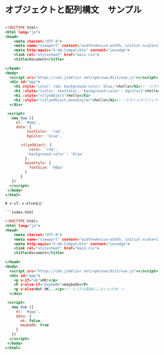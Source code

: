 # オブジェクトと配列構文　サンプル

```index.html

<!DOCTYPE html>
<html lang="ja">
<head>
    <meta charset="UTF-8">
    <meta name="viewport" content="width=device-width, initial-scale=1.0">
    <meta http-equiv="X-UA-Compatible" content="ie=edge">
    <link rel="stylesheet" href="main.css">
    <title>Document</title>
   
</head>
<body>
  <script src="https://cdn.jsdelivr.net/npm/vue/dist/vue.js"></script>
  <div id="app">
    <h1 style="color: red; background-color: blue;">hello</h1><!--スタイル属性、css-->
    <h1 :style="{color: textColor, 'background-color': bgColor}">hello</h1><!--バインド、オブジェクトで囲う-->
    <h1 :style="stlyeObject">hello</h1>
    <h1 :style="[stlyeObject,baseStyle]">hello</h1><!--スタイルオブジェクトたくさん、配列構文で対処-->
  </div>

 <script>
   new Vue ({
     el: '#app',
     data: {
          textColor: 'red',
          bgColor: 'blue',

    　　stlyeObject: {
           color: 'red',
          'background-color': 'blue'
         },
         baseStyle: {
           fontSize: '60px'
         }
       } 
   })
  </script>
 </body>
</html>

# v-if、v-elseなど

```index.html

<!DOCTYPE html>
<html lang="ja">
<head>
    <meta charset="UTF-8">
    <meta name="viewport" content="width=device-width, initial-scale=1.0">
    <meta http-equiv="X-UA-Compatible" content="ie=edge">
    <link rel="stylesheet" href="main.css">
    <title>Document</title>
   
</head>
<body>
  <script src="https://cdn.jsdelivr.net/npm/vue/dist/vue.js"></script>
  <div id="app">
    <p v-if="ok">OK!</p>
    <P v-else-if="maybeOk">maybeOk</P>
    <p v-else>Not OK...</p><!--V-ifの直後にこないとだめ-->
  </div>

 <script>
   new Vue ({
     el: '#app',
     data: {
       ok: false,
       maybeOk: true
     }
   })
  </script>
 </body>
</html>

```
